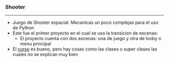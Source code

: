### Shooter
---
* Juego de Shooter espacial. Mecanicas un poco complejas para el uso de Python
* Este fue el primer proyecto en el cual se uso la transicion de escenas:
  * El proyecto cuenta con dos escenas: una de juego y otra de looby o menu principal
* El [curso](https://www.youtube.com/watch?v=jrUJ8EsnctI&t=169s) es bueno, pero hay cosas como las clases o super clases las cuales no se explican muy bien

